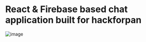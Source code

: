 # React & Firebase based chat application built for hackforpan
![image](https://user-images.githubusercontent.com/87276771/149894610-11a36de9-bfe2-495a-8be5-25064ee28977.png)
